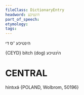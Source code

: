```yaml
---
fileClass: DictionaryEntry
headword: הינטיכע
part_of_speech: 
etymology: 
tags: 
---
```

הינטיכע
־ס
די

{CEYD}
bitch (dog) הי֜נטיכע

CENTRAL
========

híntɩxə̃ {POLAND, Wolbrom, 50196}
